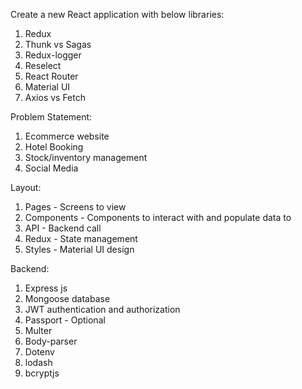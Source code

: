 Create a new React application with below libraries: 
1. Redux
2. Thunk vs Sagas
3. Redux-logger
4. Reselect
5. React Router
6. Material UI
7. Axios vs Fetch
   
Problem Statement:
1. Ecommerce website
2. Hotel Booking
3. Stock/inventory management
4. Social Media

Layout:
1. Pages - Screens to view
2. Components - Components to interact with and populate data to
3. API - Backend call
4. Redux - State management
5. Styles - Material UI design


Backend:
1. Express js
2. Mongoose database
3. JWT authentication and authorization
4. Passport  - Optional
5. Multer
6. Body-parser
7. Dotenv
8. lodash
9. bcryptjs

   